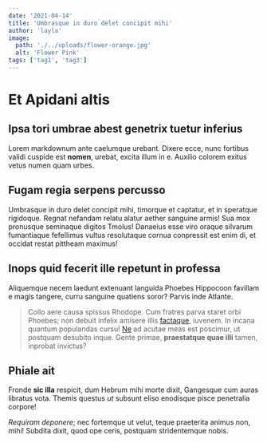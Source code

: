 ```yaml
---
date: '2021-04-14'
title: 'Umbrasque in duro delet concipit mihi'
author: 'layla'
image:
  path: './../uploads/flower-orange.jpg'
  alt: 'Flower Pink'
tags: ['tag1', 'tag3']
---
```


# Et Apidani altis

## Ipsa tori umbrae abest genetrix tuetur inferius

Lorem markdownum ante caelumque urebant. Dixere ecce, nunc fortibus validi
cuspide est **nomen**, urebat, excita illum in e. Auxilio colorem exitus vetus
numen quam urbes.

## Fugam regia serpens percusso

Umbrasque in duro delet concipit mihi, timorque et captatur, et in speratque
rigidoque. Regnat nefandam relatu alatur aether sanguine armis! Sua mox
pronusque seminaque digitos Tmolus! Danaeius esse viro oraque silvarum
fumantiaque fefellimus vultus resolutaque cornua conpressit est enim di, et
occidat restat pittheam maximus!

## Inops quid fecerit ille repetunt in professa

Aliquemque necem laedunt extenuant languida Phoebes Hippocoon favillam e magis
tangere, curru sanguine quatiens soror? Parvis inde Atlante.

> Collo aere causa spissus Rhodope. Cum fratres parva staret orbi Phoebes; non
> debuit infelix amisere illis [factaque](http://flamma.io/motumque-nostri),
> iuvenem. In incana quantum populandas cursu! [Ne](http://www.sua.org/cetera)
> ad acutae meas est poscimur, ut postquam desubito inque. Gente primae,
> **praestatque quae illi** tamen, inprobat invictus?

## Phiale ait

Fronde **sic illa** respicit, dum Hebrum mihi morte dixit, Gangesque cum auras
libratus vota. Themis questus *ut* subsunt eliso enodisque pisce penetralia
corpore!

*Requiram deponere*; nec fortemque ut velut, teque praeterita animus non, mihi!
Subdita dixit, quod ope ceris, postquam stridentemque nobis.
